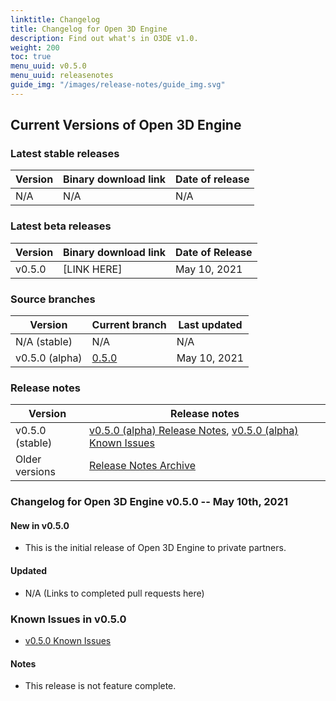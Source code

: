 ```yaml
---
linktitle: Changelog
title: Changelog for Open 3D Engine
description: Find out what's in O3DE v1.0.
weight: 200
toc: true
menu_uuid: v0.5.0
menu_uuid: releasenotes
guide_img: "/images/release-notes/guide_img.svg"
---
```


## Current Versions of Open 3D Engine

### Latest stable releases

| Version      | Binary download link          |  Date of release   |
|--------------|-------------------------------|--------------------|
| N/A          | N/A                           |  N/A               |  

### Latest beta releases

| Version      | Binary download link          |  Date of Release   |
|--------------|-------------------------------|--------------------|
| v0.5.0       | [LINK HERE]                   |  May 10, 2021      |

### Source branches

| Version         | Current branch                   |  Last updated      |
|-----------------|----------------------------------|--------------------|
| N/A    (stable) | N/A                              |  N/A               |
| v0.5.0 (alpha)   | [0.5.0](https://github.com/aws-lumberyard/o3de/tree/main)    |  May 10, 2021     |

### Release notes

| Version            | Release notes                                     |
|--------------------|---------------------------------------------------|
| v0.5.0 (stable)    | [v0.5.0 (alpha) Release Notes](archive/v0-5-0-release-notes.md), [v0.5.0 (alpha) Known Issues](archive/v0-5-0-known-issues.md) |
| Older versions     | [Release Notes Archive](archive/)                 |

### Changelog for Open 3D Engine v0.5.0 -- May 10th, 2021

#### New in v0.5.0

* This is the initial release of Open 3D Engine to private partners.

#### Updated

* N/A (Links to completed pull requests here)

### Known Issues in v0.5.0

* [v0.5.0 Known Issues](archive/v0-5-0-known-issues)

#### Notes

* This release is not feature complete.
